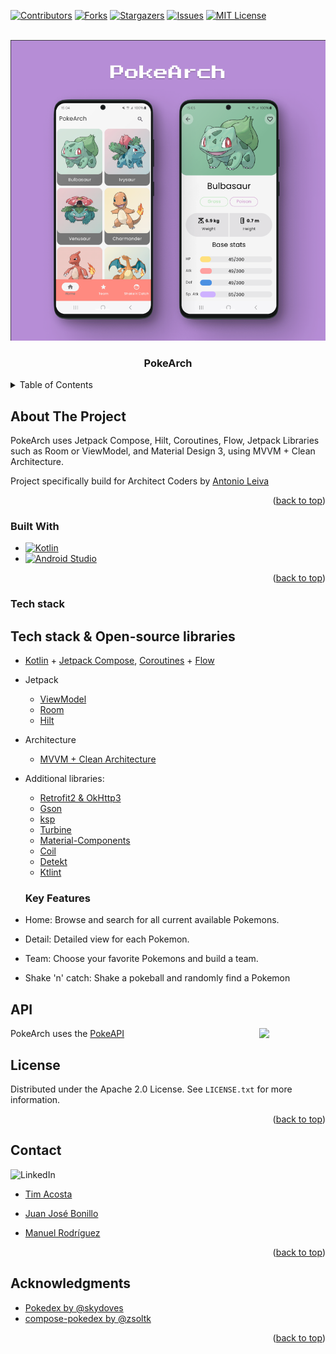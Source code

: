 <!-- Improved compatibility of back to top link: See: https://github.com/othneildrew/Best-README-Template/pull/73 -->
<a name="readme-top"></a>
<!--
*** Thanks for checking out the Best-README-Template. If you have a suggestion
*** that would make this better, please fork the repo and create a pull request
*** or simply open an issue with the tag "enhancement".
*** Don't forget to give the project a star!
*** Thanks again! Now go create something AMAZING! :D
-->


<!-- PROJECT SHIELDS -->
<!--
*** I'm using markdown "reference style" links for readability.
*** Reference links are enclosed in brackets [ ] instead of parentheses ( ).
*** See the bottom of this document for the declaration of the reference variables
*** for contributors-url, forks-url, etc. This is an optional, concise syntax you may use.
*** https://www.markdownguide.org/basic-syntax/#reference-style-links
-->
[![Contributors][contributors-shield]][contributors-url]
[![Forks][forks-shield]][forks-url]
[![Stargazers][stars-shield]][stars-url]
[![Issues][issues-shield]][issues-url]
[![MIT License][license-shield]][license-url]

<!-- PROJECT LOGO -->
<br />
<div align="center">
  <a href="https://github.com/timacosta/PokeArch/">
    <img src="https://github.com/timacosta/PokeArch/blob/100-actualizar-readme/previews/github_logo.png" alt="Logo">
  </a>

<h3 align="center">PokeArch</h3>

</div>



<!-- TABLE OF CONTENTS -->
<details>
  <summary>Table of Contents</summary>
  <ol>
    <li>
      <a href="#about-the-project">About The Project</a>
      <ul>
        <li><a href="#built-with">Built With</a></li>
        <li><a href="#tech-stack">Tech Stack</a></li>
        <li><a href="#key-features">Key Features</a></li>
      </ul>
    <li><a href="#api">Api</a></li>
    <li><a href="#license">License</a></li>
    <li><a href="#contact">Contact</a></li>
    <li><a href="#acknowledgments">Acknowledgments</a></li>
  </ol>
</details>



<!-- ABOUT THE PROJECT -->
## About The Project

PokeArch uses Jetpack Compose, Hilt, Coroutines, Flow, Jetpack Libraries such as Room or ViewModel, and Material Design 3, using MVVM + Clean Architecture.

Project specifically build for Architect Coders by [Antonio Leiva](https://github.com/antoniolg)

<p align="right">(<a href="#readme-top">back to top</a>)</p>

### Built With

* [![Kotlin][Kotlin]][Kotlin-url]
* [![Android Studio][Android Studio]][Android-Studio-url]

<p align="right">(<a href="#readme-top">back to top</a>)</p>

### Tech stack

## Tech stack & Open-source libraries
- [Kotlin](https://kotlinlang.org/) + [Jetpack Compose](https://developer.android.com/jetpack/compose), [Coroutines](https://github.com/Kotlin/kotlinx.coroutines) + [Flow](https://kotlin.github.io/kotlinx.coroutines/kotlinx-coroutines-core/kotlinx.coroutines.flow/)
- Jetpack
  - [ViewModel](https://developer.android.com/topic/libraries/architecture/viewmodel)
  - [Room](https://developer.android.com/training/data-storage/room)
  - [Hilt](https://dagger.dev/hilt/)
- Architecture
  - [MVVM + Clean Architecture](https://developer.android.com/topic/architecture)
- Additional libraries:
  - [Retrofit2 & OkHttp3](https://github.com/square/retrofit)
  - [Gson](https://github.com/google/gson)
  - [ksp](https://github.com/google/ksp)
  - [Turbine](https://github.com/cashapp/turbine)
  - [Material-Components](https://github.com/material-components/material-components-android)
  - [Coil](https://github.com/coil-kt/coil)
  - [Detekt](https://github.com/detekt/detekt)
  - [Ktlint](https://github.com/pinterest/ktlint)

  ### Key Features
- Home: Browse and search for all current available Pokemons.
- Detail: Detailed view for each Pokemon.
- Team: Choose your favorite Pokemons and build a team.
- Shake 'n' catch: Shake a pokeball and randomly find a Pokemon

## API

<img src="https://user-images.githubusercontent.com/24237865/83422649-d1b1d980-a464-11ea-8c91-a24fdf89cd6b.png" align="right" width="21%"/>

PokeArch uses the [PokeAPI](https://pokeapi.co/) <br>

<!-- LICENSE -->
## License

Distributed under the Apache 2.0 License. See `LICENSE.txt` for more information.

<p align="right">(<a href="#readme-top">back to top</a>)</p>



<!-- CONTACT -->
## Contact

![LinkedIn][linkedin-shield]

- [Tim Acosta](https://www.linkedin.com/in/tim-acosta/)

- [Juan José Bonillo](https://www.linkedin.com/in/juan-jose-bonillo-espinosa/)

- [Manuel Rodríguez](https://www.linkedin.com/in/manueljrb/)

<p align="right">(<a href="#readme-top">back to top</a>)</p>


<!-- ACKNOWLEDGMENTS -->
## Acknowledgments

* [Pokedex by @skydoves](https://github.com/skydoves/Pokedex)
* [compose-pokedex by @zsoltk](https://github.com/zsoltk/compose-pokedex)

<p align="right">(<a href="#readme-top">back to top</a>)</p>


<!-- MARKDOWN LINKS & IMAGES -->
[Kotlin]: https://img.shields.io/badge/kotlin-%237F52FF.svg?style=for-the-badge&logo=kotlin&logoColor=white
[Kotlin-url]: https://kotlinlang.org
[Android Studio]: https://img.shields.io/badge/android%20studio-346ac1?style=for-the-badge&logo=android%20studio&logoColor=white
[Android-Studio-url]: https://developer.android.com/studio

[contributors-shield]: https://img.shields.io/github/contributors/timacosta/PokeArch.svg?style=for-the-badge
[contributors-url]: https://github.com/timacosta/PokeArch/graphs/contributors
[forks-shield]: https://img.shields.io/github/forks/timacosta/PokeArch.svg?style=for-the-badge
[forks-url]: https://github.com/timacosta/PokeArch/forks
[stars-shield]: https://img.shields.io/github/stars/timacosta/PokeArch.svg?style=for-the-badge
[stars-url]: https://github.com/timacosta/PokeArch/stargazers
[issues-shield]: https://img.shields.io/github/issues/timacosta/PokeArch.svg?style=for-the-badge
[issues-url]: https://github.com/timacosta/PokeArch/issues
[license-shield]: https://img.shields.io/github/license/timacosta/PokeArch.svg?style=for-the-badge
[license-url]: https://github.com/timacosta/PokeArch/blob/master/LICENSE.txt
[linkedin-shield]: https://img.shields.io/badge/-LinkedIn-black.svg?style=for-the-badge&logo=linkedin&colorB=555
[linkedin-url]: https://linkedin.com/in/linkedin_username
